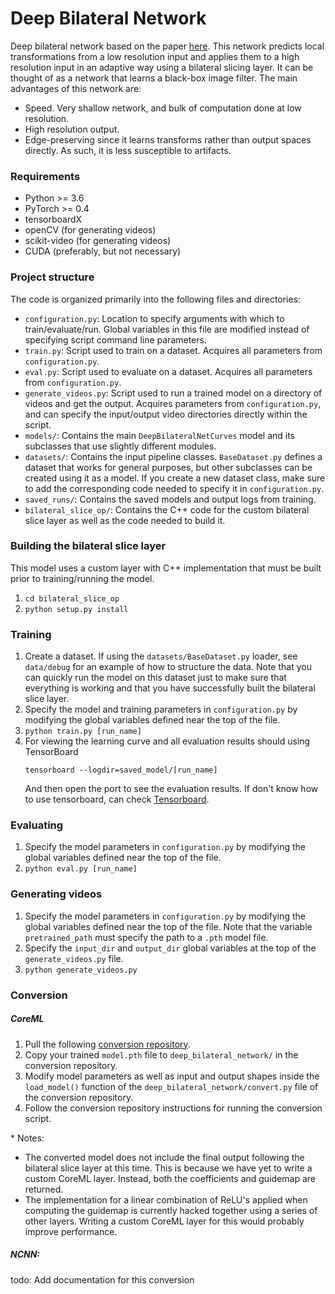 # Deep Bilateral Network
Deep bilateral network based on the paper [here](https://groups.csail.mit.edu/graphics/hdrnet/).
This network predicts local transformations from a low resolution input and applies them to
a high resolution input in an adaptive way using a bilateral slicing layer.
It can be thought of as a network that learns a black-box image filter.
The main advantages of this network are:
- Speed. Very shallow network, and bulk of computation done at low resolution.
- High resolution output.
- Edge-preserving since it learns transforms rather than output spaces directly. As such,
it is less susceptible to artifacts.

### Requirements
- Python >= 3.6
- PyTorch >= 0.4
- tensorboardX
- openCV (for generating videos)
- scikit-video (for generating videos)
- CUDA (preferably, but not necessary)

### Project structure
The code is organized primarily into the following files and directories:
- `configuration.py`: Location to specify arguments with which to train/evaluate/run.
Global variables in this file are modified instead of specifying script command line parameters.
- `train.py`: Script used to train on a dataset. Acquires all parameters from `configuration.py`.
- `eval.py`: Script used to evaluate on a dataset. Acquires all parameters from `configuration.py`.
- `generate_videos.py`: Script used to run a trained model on a directory of videos and get the output.
Acquires parameters from `configuration.py`, and can specify the input/output video directories directly
within the script.
- `models/`: Contains the main `DeepBilateralNetCurves` model and its subclasses
that use slightly different modules.
- `datasets/`: Contains the input pipeline classes. `BaseDataset.py` defines
a dataset that works for general purposes, but other subclasses can be created using
it as a model. If you create a new dataset class, make sure to add the corresponding
code needed to specify it in `configuration.py`.
- `saved_runs/`: Contains the saved models and output logs from training.
- `bilateral_slice_op/`: Contains the C++ code for the custom bilateral slice layer as
well as the code needed to build it.

### Building the bilateral slice layer
This model uses a custom layer with C++ implementation that must be built
prior to training/running the model.
1. `cd bilateral_slice_op`
2. `python setup.py install`

### Training
1. Create a dataset. If using the `datasets/BaseDataset.py` loader, see
`data/debug` for an example of how to structure the data. Note that you can
quickly run the model on this dataset just to make sure that everything is working
and that you have successfully built the bilateral slice layer.
2. Specify the model and training parameters in `configuration.py` by modifying
the global variables defined near the top of the file.
3. `python train.py [run_name]`
4. For viewing the learning curve and all evaluation results should using TensorBoard
    ```
    tensorboard --logdir=saved_model/[run_name]
    ```
    And then open the port to see the evaluation results.
    If don't know how to use tensorboard, can check  [Tensorboard](https://www.tensorflow.org/guide/summaries_and_tensorboard).

### Evaluating
1. Specify the model parameters in `configuration.py` by modifying
the global variables defined near the top of the file.
2. `python eval.py [run_name]`

### Generating videos
1. Specify the model parameters in `configuration.py` by modifying
the global variables defined near the top of the file. Note that the
variable `pretrained_path` must specify the path to a `.pth` model file.
2. Specify the `input_dir` and `output_dir` global variables at the top of
the `generate_videos.py` file.
2. `python generate_videos.py`

### Conversion

##### CoreML
1. Pull the following [conversion repository](https://bitbucket.org/modiface_inc/pytorch_to_coreml/src/master/).
2. Copy your trained `model.pth` file to `deep_bilateral_network/` in the conversion repository.
3. Modify model parameters as well as input and output shapes inside the `load_model()` function of the
`deep_bilateral_network/convert.py` file of the conversion repository.
4. Follow the conversion repository instructions for running the conversion script.

\* Notes:
- The converted model does not include the final output following the bilateral slice
layer at this time. This is because we have yet to write a custom CoreML layer.
Instead, both the coefficients and guidemap are returned.
- The implementation for a linear combination of ReLU's applied when computing the guidemap is currently
hacked together using a series of other layers. Writing a custom CoreML layer for this
would probably improve performance.

##### NCNN:
todo: Add documentation for this conversion